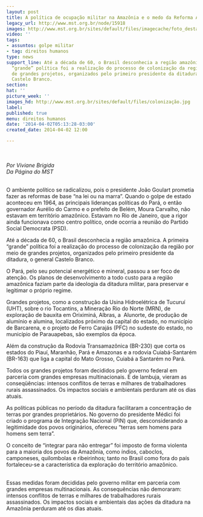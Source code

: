 ```yaml
---
layout: post
title: A política de ocupação militar na Amazônia e o medo da Reforma Agrária
legacy_url: http://www.mst.org.br/node/15918
images: http://www.mst.org.br/sites/default/files/imagecache/foto_destaque/colonização.jpg
video: ''
tags:
- assuntos: golpe militar
- tag: direitos humanos
type: news
support_line: Até a década de 60, o Brasil desconhecia a região amazônica. A primeira
  “grande” política foi a realização do processo de colonização da região por meio
  de grandes projetos, organizados pelo primeiro presidente da ditadura, o general
  Castelo Branco.
section: 
hat: ''
picture_week: ''
images_hd: http://www.mst.org.br/sites/default/files/colonização.jpg
label: 
published: true
menu: direitos humanos
date: '2014-04-02T05:13:28-03:00'
created_date: 2014-04-02 12:00

---
```

<p class="MsoNormal"><em><br><br>Por Viviane Brigida<br></em><em>Da Página do MST</em></p><p class="MsoNormal"><br>O ambiente político se radicalizou, pois o presidente João Goulart prometia fazer as reformas de base “na lei ou na marra”. Quando o golpe de estado aconteceu em 1964, as principais lideranças políticas do Pará, o então governador Aurélio do Carmo e o prefeito de Belém, Moura Carvalho, não estavam em território amazônico. Estavam no Rio de Janeiro, que a rigor ainda funcionava como centro político, onde ocorria a reunião do Partido Social Democrata (PSD).</p><p class="MsoNormal">Até a década de 60, o Brasil desconhecia a região amazônica. A primeira “grande” política foi a realização do processo de colonização da região por meio de grandes projetos, organizados pelo primeiro presidente da ditadura, o general Castelo Branco.</p><p class="MsoNormal">O Pará, pelo seu potencial energético e mineral, passou a ser foco de atenção. Os planos de desenvolvimento a todo custo para a região amazônica faziam parte da ideologia da ditadura militar, para preservar e legitimar o próprio regime.</p><p class="MsoNormal">Grandes projetos, como a construção da Usina Hidroelétrica de Tucuruí (UHT), sobre o rio Tocantins, a Mineração Rio do Norte (MRN), de exploração de bauxita em Oriximiná, Albras, a&nbsp; Alunorte, de produção de alumínio e alumina, localizados próximo da capital do estado, no município de Barcarena, e o projeto de Ferro Carajás (PFC) no sudeste do estado, no município de Parauapebas, são exemplos da época.</p><p class="MsoNormal">Além da construção da Rodovia Transamazônica (BR-230) que corta os estados do Piauí, Maranhão, Pará e Amazonas e a rodovia Cuiabá-Santarém (BR-163) que liga a capital do Mato Grosso, Cuiabá a Santarém no Pará.</p><p class="MsoNormal">Todos os grandes projetos foram decididos pelo governo federal em parceria com grandes empresas multinacionais. E de lambuja, vieram as conseqüências: intensos conflitos de terras e milhares de trabalhadores rurais assassinados. Os impactos sociais e ambientais perduram até os dias atuais.</p><p class="MsoNormal">As políticas públicas no período da ditadura facilitaram a concentração de terras por grandes proprietários. No governo do presidente Médici foi criado o programa de Integração Nacional (PIN) que, desconsiderando a legitimidade dos povos originários, ofereceu “terras sem homens para homens sem terra”.</p><p class="MsoNormal">O conceito de “integrar para não entregar” foi imposto de forma violenta para a maioria dos povos da Amazônia, como índios, caboclos, camponeses, quilombolas e ribeirinhos; tanto no Brasil como fora do país fortaleceu-se a característica da exploração do território amazônico.</p><p><br>Essas medidas foram decididas pelo governo militar em parceria com grandes empresas multinacionais. As consequências não demoraram: intensos conflitos de terras e milhares de trabalhadores rurais assassinados. Os impactos sociais e ambientais das ações da ditadura na Amazônia perduram até os dias atuais.</p><p class="MsoNormal">&nbsp;</p>
